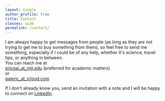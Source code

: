 ```yaml
---
layout: single
author_profile: true
title: Contact
classes: wide
permalink: /contact/
---
```

I am always happy to get messages from people (as long as they are not trying to get me to buy something from them), so feel free to send me something, especially if I could be of any help, whether it's science, travel tips, or anything in between.  
You can reach me at  
[ericgai_at_mit.edu](mailto:ericgai@mit.edu) (preferred for academic matters)  
or  
[gaieric_at_icloud.com](mailto:gaieric@icloud.com)  
  
If I don't already know you, send an invitation with a note and I will be happy to connect on [LinkedIn](https://www.linkedin.com/in/eric-gai-55638688/).
